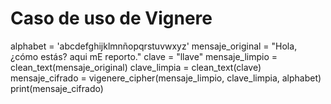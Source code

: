 # Caso de uso de Vignere
alphabet = 'abcdefghijklmnñopqrstuvwxyz'
mensaje_original = "Hola, ¿cómo estás? aqui mE reporto."
clave = "llave"
mensaje_limpio = clean_text(mensaje_original)
clave_limpia = clean_text(clave)
mensaje_cifrado = vigenere_cipher(mensaje_limpio, clave_limpia, alphabet)
print(mensaje_cifrado)